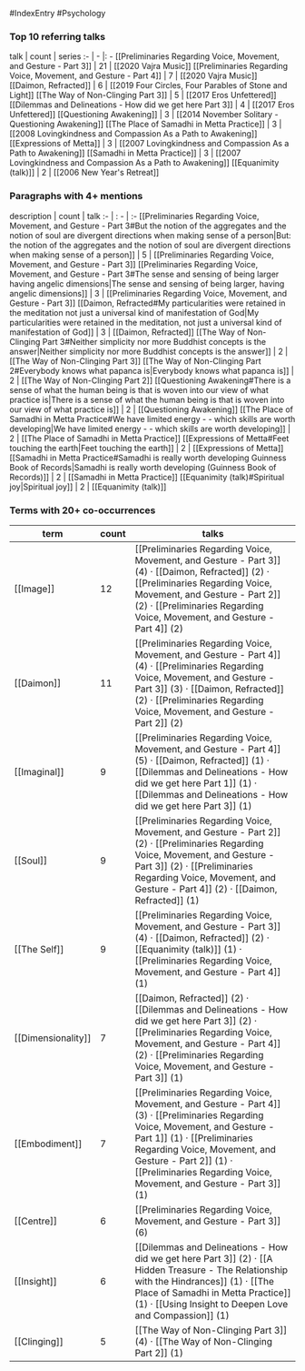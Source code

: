 #IndexEntry #Psychology

### Top 10 referring talks
talk | count | series
:- | - |: -
[[Preliminaries Regarding Voice, Movement, and Gesture - Part 3]] | 21 | [[2020 Vajra Music]]
[[Preliminaries Regarding Voice, Movement, and Gesture - Part 4]] | 7 | [[2020 Vajra Music]]
[[Daimon, Refracted]] | 6 | [[2019 Four Circles, Four Parables of Stone and Light]]
[[The Way of Non-Clinging Part 3]] | 5 | [[2017 Eros Unfettered]]
[[Dilemmas and Delineations - How did we get here Part 3]] | 4 | [[2017 Eros Unfettered]]
[[Questioning Awakening]] | 3 | [[2014 November Solitary - Questioning Awakening]]
[[The Place of Samadhi in Metta Practice]] | 3 | [[2008 Lovingkindness and Compassion As a Path to Awakening]]
[[Expressions of Metta]] | 3 | [[2007 Lovingkindness and Compassion As a Path to Awakening]]
[[Samadhi in Metta Practice]] | 3 | [[2007 Lovingkindness and Compassion As a Path to Awakening]]
[[Equanimity (talk)]] | 2 | [[2006 New Year's Retreat]]

### Paragraphs with 4+ mentions
description | count | talk
:- | : - | :-
[[Preliminaries Regarding Voice, Movement, and Gesture - Part 3#But the notion of the aggregates and the notion of soul are divergent directions when making sense of a person\|But: the notion of the aggregates and the notion of soul are divergent directions when making sense of a person]] | 5 | [[Preliminaries Regarding Voice, Movement, and Gesture - Part 3]]
[[Preliminaries Regarding Voice, Movement, and Gesture - Part 3#The sense and sensing of being larger having angelic dimensions\|The sense and sensing of being larger, having angelic dimensions]] | 3 | [[Preliminaries Regarding Voice, Movement, and Gesture - Part 3]]
[[Daimon, Refracted#My particularities were retained in the meditation not just a universal kind of manifestation of God\|My particularities were retained in the meditation, not just a universal kind of manifestation of God]] | 3 | [[Daimon, Refracted]]
[[The Way of Non-Clinging Part 3#Neither simplicity nor more Buddhist concepts is the answer\|Neither simplicity nor more Buddhist concepts is the answer]] | 2 | [[The Way of Non-Clinging Part 3]]
[[The Way of Non-Clinging Part 2#Everybody knows what papanca is\|Everybody knows what papanca is]] | 2 | [[The Way of Non-Clinging Part 2]]
[[Questioning Awakening#There is a sense of what the human being is that is woven into our view of what practice is\|There is a sense of what the human being is that is woven into our view of what practice is]] | 2 | [[Questioning Awakening]]
[[The Place of Samadhi in Metta Practice#We have limited energy - - which skills are worth developing\|We have limited energy - - which skills are worth developing]] | 2 | [[The Place of Samadhi in Metta Practice]]
[[Expressions of Metta#Feet touching the earth\|Feet touching the earth]] | 2 | [[Expressions of Metta]]
[[Samadhi in Metta Practice#Samadhi is really worth developing Guinness Book of Records\|Samadhi is really worth developing (Guinness Book of Records)]] | 2 | [[Samadhi in Metta Practice]]
[[Equanimity (talk)#Spiritual joy\|Spiritual joy]] | 2 | [[Equanimity (talk)]]

### Terms with 20+ co-occurrences
term | count | talks
-|-|-
[[Image]] | 12 | <span class="counts">[[Preliminaries Regarding Voice, Movement, and Gesture - Part 3]] (4) · [[Daimon, Refracted]] (2) · [[Preliminaries Regarding Voice, Movement, and Gesture - Part 2]] (2) · [[Preliminaries Regarding Voice, Movement, and Gesture - Part 4]] (2)</span> 
[[Daimon]] | 11 | <span class="counts">[[Preliminaries Regarding Voice, Movement, and Gesture - Part 4]] (4) · [[Preliminaries Regarding Voice, Movement, and Gesture - Part 3]] (3) · [[Daimon, Refracted]] (2) · [[Preliminaries Regarding Voice, Movement, and Gesture - Part 2]] (2)</span> 
[[Imaginal]] | 9 | <span class="counts">[[Preliminaries Regarding Voice, Movement, and Gesture - Part 4]] (5) · [[Daimon, Refracted]] (1) · [[Dilemmas and Delineations - How did we get here Part 1]] (1) · [[Dilemmas and Delineations - How did we get here Part 3]] (1)</span> 
[[Soul]] | 9 | <span class="counts">[[Preliminaries Regarding Voice, Movement, and Gesture - Part 2]] (2) · [[Preliminaries Regarding Voice, Movement, and Gesture - Part 3]] (2) · [[Preliminaries Regarding Voice, Movement, and Gesture - Part 4]] (2) · [[Daimon, Refracted]] (1)</span> 
[[The Self]] | 9 | <span class="counts">[[Preliminaries Regarding Voice, Movement, and Gesture - Part 3]] (4) · [[Daimon, Refracted]] (2) · [[Equanimity (talk)]] (1) · [[Preliminaries Regarding Voice, Movement, and Gesture - Part 4]] (1)</span> 
[[Dimensionality]] | 7 | <span class="counts">[[Daimon, Refracted]] (2) · [[Dilemmas and Delineations - How did we get here Part 3]] (2) · [[Preliminaries Regarding Voice, Movement, and Gesture - Part 4]] (2) · [[Preliminaries Regarding Voice, Movement, and Gesture - Part 3]] (1)</span> 
[[Embodiment]] | 7 | <span class="counts">[[Preliminaries Regarding Voice, Movement, and Gesture - Part 4]] (3) · [[Preliminaries Regarding Voice, Movement, and Gesture - Part 1]] (1) · [[Preliminaries Regarding Voice, Movement, and Gesture - Part 2]] (1) · [[Preliminaries Regarding Voice, Movement, and Gesture - Part 3]] (1)</span> 
[[Centre]] | 6 | <span class="counts">[[Preliminaries Regarding Voice, Movement, and Gesture - Part 3]] (6)</span> 
[[Insight]] | 6 | <span class="counts">[[Dilemmas and Delineations - How did we get here Part 3]] (2) · [[A Hidden Treasure - The Relationship with the Hindrances]] (1) · [[The Place of Samadhi in Metta Practice]] (1) · [[Using Insight to Deepen Love and Compassion]] (1)</span> 
[[Clinging]] | 5 | <span class="counts">[[The Way of Non-Clinging Part 3]] (4) · [[The Way of Non-Clinging Part 2]] (1)</span> 


